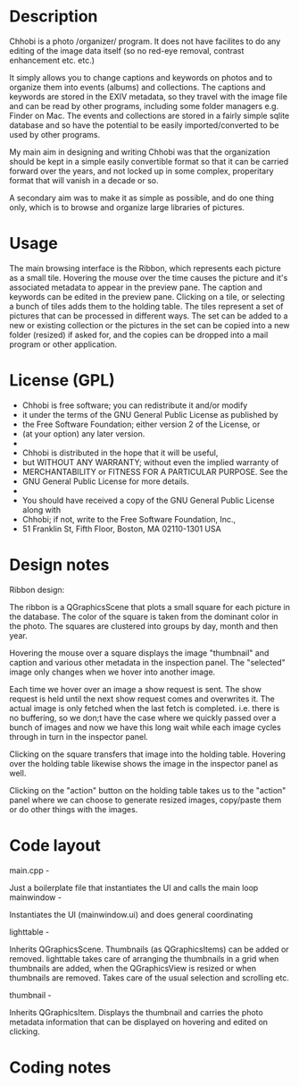 Description
===========
Chhobi is a photo /organizer/ program. It does not have facilites to do any
editing of the image data itself (so no red-eye removal, contrast enhancement
etc. etc.)

It simply allows you to change captions and keywords on photos and to organize
them into events (albums) and collections. The captions and keywords are stored
in the EXIV metadata, so they travel with the image file and can be read by
other programs, including some folder managers e.g. Finder on Mac. The
events and collections are stored in a fairly simple sqlite database and so
have the potential to be easily imported/converted to be used by other
programs.

My main aim in designing and writing Chhobi was that the organization should be
kept in a simple easily convertible format so that it can be carried forward
over the years, and not locked up in some complex, properitary format that will
vanish in a decade or so.

A secondary aim was to make it as simple as possible, and do one thing only,
which is to browse and organize large libraries of pictures.

Usage
=====
The main browsing interface is the Ribbon, which represents each picture as a
small tile. Hovering the mouse over the time causes the picture and it's
associated metadata to appear in the preview pane. The caption and keywords can
be edited in the preview pane. Clicking on a tile, or selecting a bunch of tiles
adds them to the holding table. The tiles represent a set of pictures that can
be processed in different ways. The set can be added to a new or existing
collection or the pictures in the set can be copied into a new folder (resized)
if asked for, and the copies can be dropped into a mail program or other
application.


License (GPL)
=============
* Chhobi is free software; you can redistribute it and/or modify
* it under the terms of the GNU General Public License as published by
* the Free Software Foundation; either version 2 of the License, or
* (at your option) any later version.
*
* Chhobi is distributed in the hope that it will be useful,
* but WITHOUT ANY WARRANTY; without even the implied warranty of
* MERCHANTABILITY or FITNESS FOR A PARTICULAR PURPOSE.  See the
* GNU General Public License for more details.
*
* You should have received a copy of the GNU General Public License along with
* Chhobi; if not, write to the Free Software Foundation, Inc.,
* 51 Franklin St, Fifth Floor, Boston, MA  02110-1301  USA


Design notes
============

Ribbon design:

The ribbon is a QGraphicsScene that plots a small square for each picture in the
database. The color of the square is taken from the dominant color in the
photo. The squares are clustered into groups by day, month and then year.

Hovering the mouse over a square displays the image "thumbnail" and caption and
various other metadata in the inspection panel. The "selected" image only
changes when we hover into another image.

Each time we hover over an image a show request is sent. The show request is
held until the next show request comes and overwrites it. The actual image is
only fetched when the last fetch is completed. i.e. there is no buffering, so
we don;t have the case where we quickly passed over a bunch of images and now
we have this long wait while each image cycles through in turn in the inspector
panel.

Clicking on the square transfers that image into the holding table. Hovering
over the holding table likewise shows the image in the inspector panel as well.

Clicking on the "action" button on the holding table takes us to the "action"
panel where we can choose to generate resized images, copy/paste them or do
other things with the images.


Code layout
===========
main.cpp -

Just a boilerplate file that instantiates the UI and calls the main loop
mainwindow -

Instantiates the UI (mainwindow.ui) and does general coordinating

lighttable -

Inherits QGraphicsScene. Thumbnails (as QGraphicsItems) can be added or removed.
lighttable takes care of arranging the thumbnails in a grid when thumbnails are
added, when the QGraphicsView is resized or when thumbnails are removed. Takes
care of the usual selection and scrolling etc.

thumbnail -

Inherits QGraphicsItem. Displays the thumbnail and carries the photo metadata
information that can be displayed on hovering and edited on clicking.





Coding notes
============



